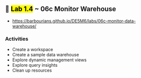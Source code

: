 ## 🧪 <mark>Lab 1.4</mark> ~ 06c Monitor Warehouse

- https://barbourians.github.io/DE5M6/labs/06c-monitor-data-warehouse/

### Activities

- Create a workspace
- Create a sample data warehouse
- Explore dynamic management views
- Explore query insights
- Clean up resources
